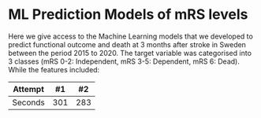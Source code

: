 # ML Prediction Models of mRS levels
Here we give access to the Machine Learning models that we developed to predict functional outcome and death at 3 months after stroke in Sweden between the period 2015 to 2020. The target variable was categorised into 3 classes (mRS 0-2: Independent, mRS 3-5: Dependent, mRS 6: Dead). While the features included:

| Attempt | #1    | #2    |
| :---:   | :---: | :---: |
| Seconds | 301   | 283   |

